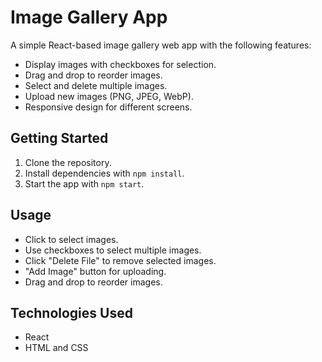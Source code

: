 # Image Gallery App

A simple React-based image gallery web app with the following features:

- Display images with checkboxes for selection.
- Drag and drop to reorder images.
- Select and delete multiple images.
- Upload new images (PNG, JPEG, WebP).
- Responsive design for different screens.

## Getting Started

1. Clone the repository.
2. Install dependencies with `npm install`.
3. Start the app with `npm start`.

## Usage

- Click to select images.
- Use checkboxes to select multiple images.
- Click "Delete File" to remove selected images.
- "Add Image" button for uploading.
- Drag and drop to reorder images.

## Technologies Used

- React
- HTML and CSS
